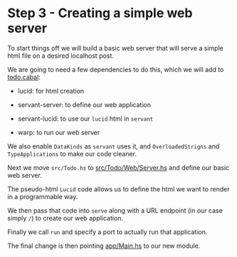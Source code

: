 Step 3 - Creating a simple web server
=====================================

To start things off we will build a basic web server that will serve a simple html file
on a desired localhost post.

We are going to need a few dependencies to do this, which we will add to [todo.cabal](todo.cabal):

* lucid: for html creation

* servant-server: to define our web application

* servant-lucid: to use our `lucid` html in `servant`

* warp: to run our web server

We also enable `DataKinds` as `servant` uses it, and `OverloadedStrigns` and
`TypeApplications` to make our code cleaner.

Next we move `src/Todo.hs` to [src/Todo/Web/Server.hs](src/Todo/Web/Server.hs) and define our
basic web server.

The pseudo-html `Lucid` code allows us to define the html we want to render in a
programmable way.

We then pass that code into `serve` along with a URL endpoint (in our case simply `/`) to
create our web application.

Finally we call `run` and specify a port to actually run that application.

The final change is then pointing [app/Main.hs](app/Main.hs) to our new module.
